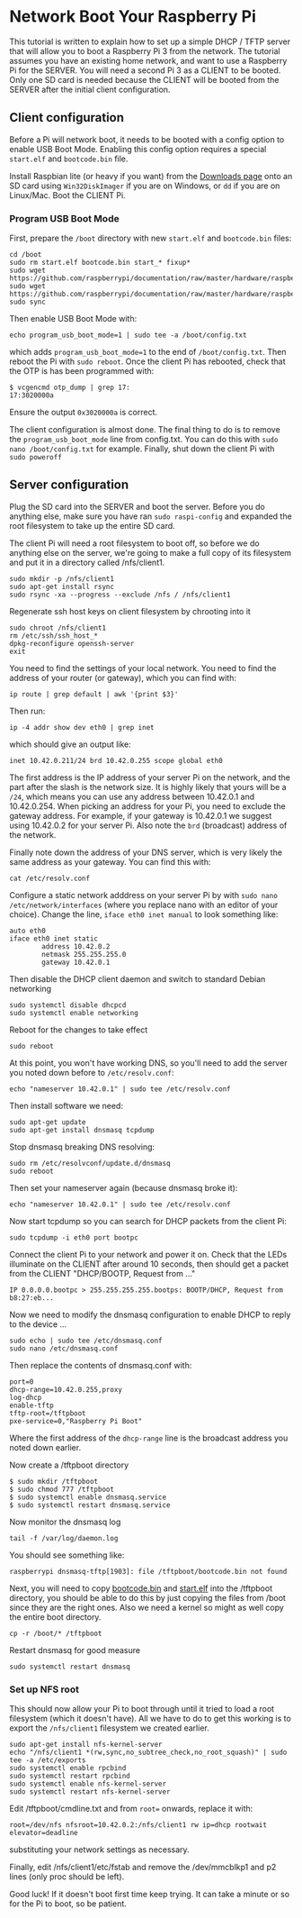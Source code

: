 # Network Boot Your Raspberry Pi
This tutorial is written to explain how to set up a simple DHCP / TFTP server that will allow you to boot a Raspberry Pi 3 from the network. The tutorial assumes you have an existing home network, and want to use a Raspberry Pi for the SERVER. You will need a second Pi 3 as a CLIENT to be booted. Only one SD card is needed because the CLIENT will be booted from the SERVER after the initial client configuration.

## Client configuration
Before a Pi will network boot, it needs to be booted with a config option to enable USB Boot Mode. Enabling this config option requires a special `start.elf` and `bootcode.bin` file. 

Install Raspbian lite (or heavy if you want) from the [Downloads page](https://www.raspberrypi.org/downloads/raspbian/) onto an SD card using `Win32DiskImager` if you are on Windows, or `dd` if you are on Linux/Mac. Boot the CLIENT Pi.

### Program USB Boot Mode
First, prepare the `/boot` directory with new `start.elf` and `bootcode.bin` files:
```
cd /boot
sudo rm start.elf bootcode.bin start_* fixup*
sudo wget https://github.com/raspberrypi/documentation/raw/master/hardware/raspberrypi/bootmodes/start.elf 
sudo wget https://github.com/raspberrypi/documentation/raw/master/hardware/raspberrypi/bootmodes/bootcode.bin
sudo sync
```

Then enable USB Boot Mode with:
```
echo program_usb_boot_mode=1 | sudo tee -a /boot/config.txt
```

which adds `program_usb_boot_mode=1` to the end of `/boot/config.txt`. Then reboot the Pi with `sudo reboot`. Once the client Pi has rebooted, check that the OTP is has been programmed with:

```
$ vcgencmd otp_dump | grep 17:
17:3020000a
```

Ensure the output `0x3020000a` is correct.

The client configuration is almost done. The final thing to do is to remove the `program_usb_boot_mode` line from config.txt. You can do this with `sudo nano /boot/config.txt` for example. Finally, shut down the client Pi with `sudo poweroff`

## Server configuration
Plug the SD card into the SERVER and boot the server. Before you do anything else, make sure you have ran `sudo raspi-config` and expanded the root filesystem to take up the entire SD card.

The client Pi will need a root filesystem to boot off, so before we do anything else on the server, we're going to make a full copy of its filesystem and put it in a directory called /nfs/client1.

```
sudo mkdir -p /nfs/client1
sudo apt-get install rsync
sudo rsync -xa --progress --exclude /nfs / /nfs/client1
```

Regenerate ssh host keys on client filesystem by chrooting into it
```
sudo chroot /nfs/client1
rm /etc/ssh/ssh_host_*
dpkg-reconfigure openssh-server
exit
```

You need to find the settings of your local network. You need to find the address of your router (or gateway), which you can find with:
```
ip route | grep default | awk '{print $3}'
```

Then run:

```
ip -4 addr show dev eth0 | grep inet
```

which should give an output like:

```
inet 10.42.0.211/24 brd 10.42.0.255 scope global eth0
```

The first address is the IP address of your server Pi on the network, and the part after the slash is the network size. It is highly likely that yours will be a `/24`, which means you can use any address between 10.42.0.1 and 10.42.0.254. When picking an address for your Pi, you need to exclude the gateway address. For example, if your gateway is 10.42.0.1 we suggest using 10.42.0.2 for your server Pi. Also note the `brd` (broadcast) address of the network.

Finally note down the address of your DNS server, which is very likely the same address as your gateway. You can find this with:
```
cat /etc/resolv.conf
```

Configure a static network adddress on your server Pi by with `sudo nano /etc/network/interfaces` (where you replace nano with an editor of your choice). Change the line, `iface eth0 inet manual` to look something like:

```
auto eth0
iface eth0 inet static 
        address 10.42.0.2
        netmask 255.255.255.0
        gateway 10.42.0.1
```

Then disable the DHCP client daemon and switch to standard Debian networking
```
sudo systemctl disable dhcpcd
sudo systemctl enable networking
```

Reboot for the changes to take effect
```
sudo reboot
```

At this point, you won't have working DNS, so you'll need to add the server you noted down before to `/etc/resolv.conf`:

```
echo "nameserver 10.42.0.1" | sudo tee /etc/resolv.conf
```

Then install software we need:
```
sudo apt-get update
sudo apt-get install dnsmasq tcpdump
```

Stop dnsmasq breaking DNS resolving:
```
sudo rm /etc/resolvconf/update.d/dnsmasq
sudo reboot
```

Then set your nameserver again (because dnsmasq broke it):
```
echo "nameserver 10.42.0.1" | sudo tee /etc/resolv.conf
```

Now start tcpdump so you can search for DHCP packets from the client Pi:

```
sudo tcpdump -i eth0 port bootpc
```

Connect the client Pi to your network and power it on. Check that the LEDs illuminate on the CLIENT after around 10 seconds, then should get a packet from the CLIENT "DHCP/BOOTP, Request from ..."

```
IP 0.0.0.0.bootpc > 255.255.255.255.bootps: BOOTP/DHCP, Request from b8:27:eb...
```

Now we need to modify the dnsmasq configuration to enable DHCP to reply to the device ...

```
sudo echo | sudo tee /etc/dnsmasq.conf
sudo nano /etc/dnsmasq.conf
```

Then replace the contents of dnsmasq.conf with:

```
port=0
dhcp-range=10.42.0.255,proxy
log-dhcp
enable-tftp
tftp-root=/tftpboot
pxe-service=0,"Raspberry Pi Boot"
```

Where the first address of the `dhcp-range` line is the broadcast address you noted down earlier.

Now create a /tftpboot directory

```
$ sudo mkdir /tftpboot
$ sudo chmod 777 /tftpboot
$ sudo systemctl enable dnsmasq.service
$ sudo systemctl restart dnsmasq.service
```

Now monitor the dnsmasq log

```
tail -f /var/log/daemon.log
```

You should see something like:
```
raspberrypi dnsmasq-tftp[1903]: file /tftpboot/bootcode.bin not found
```

Next, you will need to copy [bootcode.bin](bootcode.bin) and [start.elf](start.elf) into the /tftpboot directory, you should be able to do this by just copying the files from /boot since they are the right ones. Also we need a kernel so might as well copy the entire boot directory.

```
cp -r /boot/* /tftpboot
```

Restart dnsmasq for good measure
```
sudo systemctl restart dnsmasq
```

### Set up NFS root
This should now allow your Pi to boot through until it tried to load a root filesystem (which it doesn't have). All we have to do to get this working is to export the `/nfs/client1` filesystem we created earlier.

```
sudo apt-get install nfs-kernel-server
echo "/nfs/client1 *(rw,sync,no_subtree_check,no_root_squash)" | sudo tee -a /etc/exports
sudo systemctl enable rpcbind
sudo systemctl restart rpcbind
sudo systemctl enable nfs-kernel-server
sudo systemctl restart nfs-kernel-server
```

Edit /tftpboot/cmdline.txt and from `root=` onwards, replace it with:

```
root=/dev/nfs nfsroot=10.42.0.2:/nfs/client1 rw ip=dhcp rootwait elevator=deadline
```

substituting your network settings as necessary.

Finally, edit /nfs/client1/etc/fstab and remove the /dev/mmcblkp1 and p2 lines (only proc should be left).

Good luck! If it doesn't boot first time keep trying. It can take a minute or so for the Pi to boot, so be patient.
